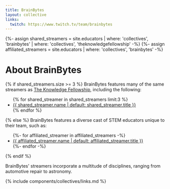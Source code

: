 ```yaml
---
title: BrainBytes 
layout: collective
links:
  twitch: https://www.twitch.tv/team/brainbytes
---
```

{%- assign shared_streamers = site.educators | where: 'collectives', 'brainbytes' | where: 'collectives', 'theknowledgefellowship' -%}
{%- assign affiliated_streamers = site.educators | where: 'collectives', 'brainbytes' -%}
# About BrainBytes

{% if shared_streamers.size >= 3 %}
BrainBytes features many of the same streamers as <a href="{{ '/collectives/theknowledgefellowship' | relative_url }}">The Knowledge Fellowship</a>, including the following:
<ul class="list-streamers">
{% for shared_streamer in shared_streamers limit:3 %}
  <li>
    <a href="{{ shared_streamer.url }}">{{ shared_streamer.name | default: shared_streamer.title }}</a>
  </li>
{% endfor %}
</ul>
{% else %}
BrainBytes features a diverse cast of STEM educators unique to their team, such as:

<ul class="list-streamers">
{%- for affiliated_streamer in affiliated_streamers -%}
  <li>
    <a href="{{ affiliated_streamer.url }}">{{ affiliated_streamer.name | default: affiliated_streamer.title }}</a>
  </li>
{%- endfor -%}
</ul>
{% endif %}

BrainBytes' streamers incorporate a multitude of disciplines, ranging from automotive repair to astronomy.

{% include components/collectives/links.md %}
